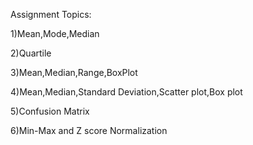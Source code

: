 Assignment Topics: 

1)Mean,Mode,Median

2)Quartile

3)Mean,Median,Range,BoxPlot

4)Mean,Median,Standard Deviation,Scatter plot,Box plot

5)Confusion Matrix

6)Min-Max and Z score Normalization
